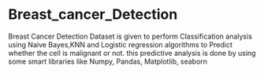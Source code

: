 # Breast_cancer_Detection
Breast Cancer Detection Dataset is given to perform Classification analysis using Naive Bayes,KNN and Logistic regression algorithms to Predict whether the cell is malignant or not. this predictive analysis is done by using some smart libraries like Numpy, Pandas, Matplotlib, seaborn
